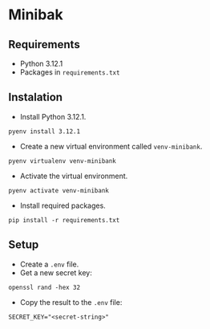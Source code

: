 # Minibak

## Requirements

- Python 3.12.1
- Packages in `requirements.txt`

## Instalation

- Install Python 3.12.1.
```
pyenv install 3.12.1
```
- Create a new virtual environment called `venv-minibank`.
```
pyenv virtualenv venv-minibank
```
- Activate the virtual environment.
```
pyenv activate venv-minibank
```
- Install required packages.
```
pip install -r requirements.txt
```

## Setup

- Create a `.env` file.
- Get a new secret key:
```
openssl rand -hex 32
```
- Copy the result to the `.env` file:
```
SECRET_KEY="<secret-string>"
```
